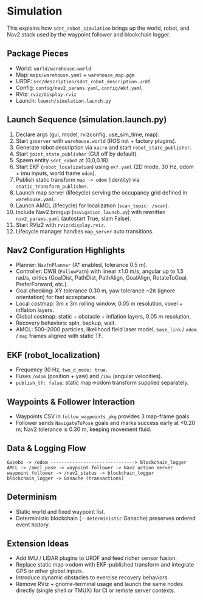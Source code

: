 # Simulation

This explains how `sdnt_robot_simulation` brings up the world, robot, and Nav2 stack used by the waypoint follower and blockchain logger.

## Package Pieces
- World: `world/warehouse.world`
- Map: `maps/warehouse.yaml` + `warehouse_map.pgm`
- URDF: `src/description/sdnt_robot_description.urdf`
- Config: `config/nav2_params.yaml`, `config/ekf.yaml`
- RViz: `rviz/display.rviz`
- Launch: `launch/simulation.launch.py`

## Launch Sequence (simulation.launch.py)
1. Declare args (gui, model, rvizconfig, use_sim_time, map).
2. Start `gzserver` with `warehouse.world` (ROS init + factory plugins).
3. Generate robot description via `xacro` and start `robot_state_publisher`.
4. Start `joint_state_publisher` (GUI off by default).
5. Spawn entity `sdnt_robot` at (0,0,0.18).
6. Start EKF (`robot_localization`) using `ekf.yaml` (2D mode, 30 Hz, odom + imu inputs, world frame `odom`).
7. Publish static transform `map -> odom` (identity) via `static_transform_publisher`.
8. Launch map server (lifecycle) serving the occupancy grid defined in `warehouse.yaml`.
9. Launch AMCL (lifecycle) for localization (`scan_topic: /scan`).
10. Include Nav2 bringup (`navigation_launch.py`) with rewritten `nav2_params.yaml` (autostart True, slam False).
11. Start RViz2 with `rviz/display.rviz`.
12. Lifecycle manager handles `map_server` auto transitions.

## Nav2 Configuration Highlights
- Planner: `NavfnPlanner` (A* enabled, tolerance 0.5 m).
- Controller: DWB (`FollowPath`) with linear ±1.0 m/s, angular up to 1.5 rad/s, critics (GoalDist, PathDist, PathAlign, GoalAlign, RotateToGoal, PreferForward, etc.).
- Goal checking: XY tolerance 0.30 m, yaw tolerance ~2π (ignore orientation) for fast acceptance.
- Local costmap: 3m x 3m rolling window, 0.05 m resolution, voxel + inflation layers.
- Global costmap: static + obstacle + inflation layers, 0.05 m resolution.
- Recovery behaviors: spin, backup, wait.
- AMCL: 500–2000 particles, likelihood field laser model, `base_link` / `odom` / `map` frames aligned with static TF.

## EKF (robot_localization)
- Frequency 30 Hz, `two_d_mode: true`.
- Fuses `/odom` (position + yaw) and `/imu` (angular velocities).
- `publish_tf: false`; static map->odom transform supplied separately.

## Waypoints & Follower Interaction
- Waypoints CSV in `follow_waypoints_pkg` provides 3 map-frame goals.
- Follower sends `NavigateToPose` goals and marks success early at ≤0.20 m; Nav2 tolerance is 0.30 m, keeping movement fluid.

## Data & Logging Flow
```
Gazebo -> /odom -------------------------------> blockchain_logger
AMCL -> /amcl_pose -> waypoint follower -> Nav2 action server
waypoint follower -> /nav2_status -> blockchain_logger
blockchain_logger -> Ganache (transactions)
```

## Determinism
- Static world and fixed waypoint list.
- Deterministic blockchain (`--deterministic` Ganache) preserves ordered event history.


## Extension Ideas
- Add IMU / LIDAR plugins to URDF and feed richer sensor fusion.
- Replace static map->odom with EKF-published transform and integrate GPS or other global inputs.
- Introduce dynamic obstacles to exercise recovery behaviors.
- Remove RViz + gnome-terminal usage and launch the same nodes directly (single shell or TMUX) for CI or remote server contexts.
